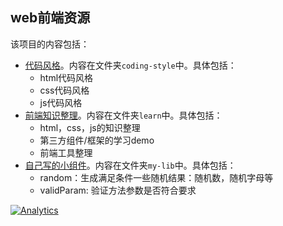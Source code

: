 ## web前端资源
该项目的内容包括：    
* [代码风格](./coding-style)。内容在文件夹`coding-style`中。具体包括：
    * html代码风格
    * css代码风格
    * js代码风格
* [前端知识整理](./learn)。内容在文件夹`learn`中。具体包括：
    * html，css，js的知识整理
    * 第三方组件/框架的学习demo
    * 前端工具整理
* [自己写的小组件](./my-lib)。内容在文件夹`my-lib`中。具体包括：
    * random：生成满足条件一些随机结果：随机数，随机字母等
    * validParam: 验证方法参数是否符合要求

[![Analytics](https://ga-beacon.appspot.com/UA-51355680-1/front-end-resource/readme)](https://github.com/igrigorik/ga-beacon)

